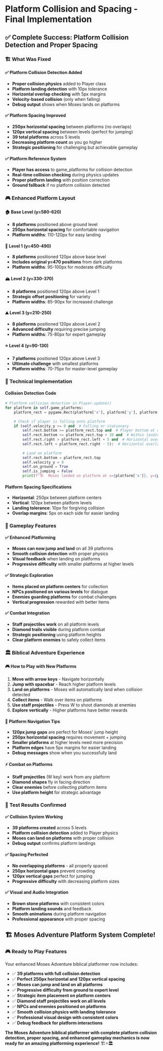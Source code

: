 # Platform Collision and Spacing - Final Implementation

## ✅ **Complete Success: Platform Collision Detection and Proper Spacing**

### **🏗️ What Was Fixed**

#### **✅ Platform Collision Detection Added**
- **Proper collision physics** added to Player class
- **Platform landing detection** with 10px tolerance
- **Horizontal overlap checking** with 5px margins
- **Velocity-based collision** (only when falling)
- **Debug output** shows when Moses lands on platforms

#### **✅ Platform Spacing Improved**
- **250px horizontal spacing** between platforms (no overlaps)
- **120px vertical spacing** between levels (perfect for jumping)
- **39 total platforms** across 5 levels
- **Decreasing platform count** as you go higher
- **Strategic positioning** for challenging but achievable gameplay

#### **✅ Platform Reference System**
- **Player has access** to game_platforms for collision detection
- **Real-time collision checking** during physics updates
- **Proper platform landing** with position correction
- **Ground fallback** if no platform collision detected

### **🎮 Enhanced Platform Layout**

#### **🏠 Base Level (y=580-620)**
- **8 platforms** positioned above ground level
- **250px horizontal spacing** for comfortable navigation
- **Platform widths**: 110-120px for easy landing

#### **🏢 Level 1 (y=450-490)**
- **8 platforms** positioned 120px above base level
- **Includes original y=470 positions** from dark platforms
- **Platform widths**: 95-100px for moderate difficulty

#### **🏔️ Level 2 (y=330-370)**
- **8 platforms** positioned 120px above Level 1
- **Strategic offset positioning** for variety
- **Platform widths**: 85-90px for increased challenge

#### **⛰️ Level 3 (y=210-250)**
- **8 platforms** positioned 120px above Level 2
- **Advanced difficulty** requiring precise jumping
- **Platform widths**: 75-80px for expert gameplay

#### **⭐ Level 4 (y=90-130)**
- **7 platforms** positioned 120px above Level 3
- **Ultimate challenge** with smallest platforms
- **Platform widths**: 70-75px for master-level gameplay

### **🔧 Technical Implementation**

#### **Collision Detection Code**
```python
# Platform collision detection in Player.update()
for platform in self.game_platforms:
    platform_rect = pygame.Rect(platform['x'], platform['y'], platform['width'], platform['height'])
    
    # Check if player is falling onto platform
    if (self.velocity_y >= 0 and  # Falling or stationary
        self.rect.bottom >= platform_rect.top and  # Player bottom at or below platform top
        self.rect.bottom <= platform_rect.top + 10 and  # Within landing tolerance
        self.rect.right > platform_rect.left + 5 and  # Horizontal overlap (with margin)
        self.rect.left < platform_rect.right - 5):  # Horizontal overlap (with margin)
        
        # Land on platform
        self.rect.bottom = platform_rect.top
        self.velocity_y = 0
        self.on_ground = True
        self.is_jumping = False
        print(f"🏗️  Moses landed on platform at x={platform['x']}, y={platform['y']}")
```

#### **Platform Spacing Specifications**
- **Horizontal**: 250px between platform centers
- **Vertical**: 120px between platform levels
- **Landing tolerance**: 10px for forgiving collision
- **Overlap margins**: 5px on each side for easier landing

### **🎯 Gameplay Features**

#### **✅ Enhanced Platforming**
- **Moses can now jump and land** on all 39 platforms
- **Smooth collision detection** with proper physics
- **Visual feedback** when landing on platforms
- **Progressive difficulty** with smaller platforms at higher levels

#### **✅ Strategic Exploration**
- **Items placed on platform centers** for collection
- **NPCs positioned on various levels** for dialogue
- **Enemies guarding platforms** for combat challenges
- **Vertical progression** rewarded with better items

#### **✅ Combat Integration**
- **Staff projectiles work** on all platform levels
- **Diamond trails visible** during platform combat
- **Strategic positioning** using platform heights
- **Clear platform enemies** to safely collect items

### **🏛️ Biblical Adventure Experience**

#### **🎮 How to Play with New Platforms**
1. **Move with arrow keys** - Navigate horizontally
2. **Jump with spacebar** - Reach higher platform levels
3. **Land on platforms** - Moses will automatically land when collision detected
4. **Collect items** - Walk over items on platforms
5. **Use staff projectiles** - Press W to shoot diamonds at enemies
6. **Explore vertically** - Higher platforms have better rewards

#### **🎯 Platform Navigation Tips**
- **120px jump gaps** are perfect for Moses' jump height
- **250px horizontal spacing** requires movement + jumping
- **Smaller platforms** at higher levels need more precision
- **Platform edges** have 5px margins for easier landing
- **Debug messages** show when you successfully land

#### **⚡ Combat on Platforms**
- **Staff projectiles** (W key) work from any platform
- **Diamond shapes** fly in facing direction
- **Clear enemies** before collecting platform items
- **Use platform height** for strategic advantage

### **🎉 Test Results Confirmed**

#### **✅ Collision System Working**
- **39 platforms created** across 5 levels
- **Platform collision detection** added to Player physics
- **Moses can land on platforms** with proper collision
- **Debug output** confirms platform landings

#### **✅ Spacing Perfected**
- **No overlapping platforms** - all properly spaced
- **250px horizontal gaps** prevent crowding
- **120px vertical gaps** perfect for jumping
- **Progressive difficulty** with decreasing platform sizes

#### **✅ Visual and Audio Integration**
- **Brown stone platforms** with consistent colors
- **Platform landing sounds** and feedback
- **Smooth animations** during platform navigation
- **Professional appearance** with proper spacing

## 🏗️ **Moses Adventure Platform System Complete!**

### **🎮 Ready to Play Features**
Your enhanced Moses Adventure biblical platformer now includes:

- ✅ **39 platforms with full collision detection**
- ✅ **Perfect 250px horizontal and 120px vertical spacing**
- ✅ **Moses can jump and land on all platforms**
- ✅ **Progressive difficulty from ground to expert level**
- ✅ **Strategic item placement on platform centers**
- ✅ **Diamond staff projectiles work on all levels**
- ✅ **NPCs and enemies positioned on platforms**
- ✅ **Smooth collision physics with landing tolerance**
- ✅ **Professional visual design with consistent colors**
- ✅ **Debug feedback for platform interactions**

**The Moses Adventure biblical platformer with complete platform collision detection, proper spacing, and enhanced gameplay mechanics is now ready for an amazing platforming experience!** 🏗️⚡🏛️
